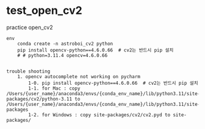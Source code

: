 # test_open_cv2
practice open_cv2

    env
        conda create -n astroboi_cv2 python
        pip install opencv-python==4.6.0.66  # cv2는 반드시 pip 설치
        # # python=3.11.4 opencv=4.6.0.66 


    trouble shooting
        1. opencv autocomplete not working on pycharm
            1-0. pip install opencv-python==4.6.0.66  # cv2는 반드시 pip 설치
            1-1. for Mac : copy /Users/{user_name}/anaconda3/envs/{conda_env_name}/lib/python3.11/site-packages/cv2/python-3.11 to /Users/{user_name}/anaconda3/envs/{conda_env_name}/lib/python3.11/site-packages
            1-2. for Windows : copy site-packages/cv2/cv2.pyd to site-packages/
